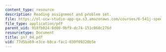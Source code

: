 ```yaml
---
content_type: resource
description: Reading assignment and problem set.
file: https://ol-ocw-studio-app-qa.s3.amazonaws.com/courses/6-541j-speech-communication-spring-2004/77d5ba69e3ceb8cafac1039f09320b5e_ps7_04.pdf
file_type: application/pdf
parent_uid: 918fb024-8d00-9bf9-dc74-151c060c276d
resourcetype: Document
title: ps7_04.pdf
uid: 77d5ba69-e3ce-b8ca-fac1-039f09320b5e
---
```

